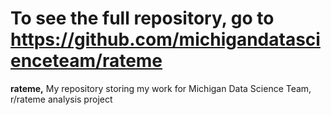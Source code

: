 # To see the full repository, go to https://github.com/michigandatascienceteam/rateme

**rateme,** My repository storing my work for Michigan Data Science Team, r/rateme analysis project
